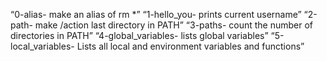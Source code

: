 “0-alias- make an alias of rm *”
“1-hello_you- prints current username”
“2-path- make /action last directory in PATH”
“3-paths- count the number of directories in PATH”
“4-global_variables- lists global variables”
“5-local_variables- Lists all local and environment variables and functions”

